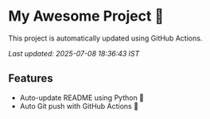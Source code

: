 # My Awesome Project 🚀

This project is automatically updated using GitHub Actions.

_Last updated: 2025-07-08 18:36:43 IST_

## Features
- Auto-update README using Python 🐍
- Auto Git push with GitHub Actions 🤖
